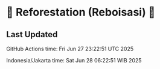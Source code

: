 
# 🌳 Reforestation (Reboisasi) 🌲

## Last Updated

GitHub Actions time: Fri Jun 27 23:22:51 UTC 2025

Indonesia/Jakarta time: Sat Jun 28 06:22:51 WIB 2025
